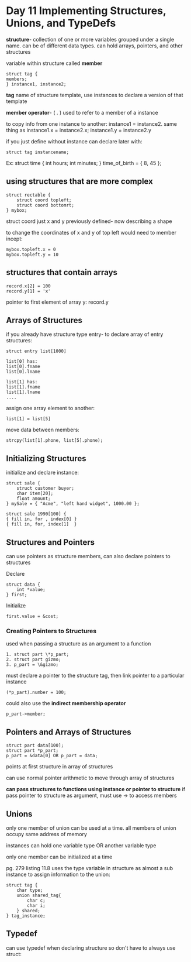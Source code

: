 # Day 11 Implementing Structures, Unions, and TypeDefs

**structure**- collection of one or more variables grouped under a single name. can be of different data types. can hold arrays, pointers, and other structures 

variable within structure called **member**

	struct tag {
	members;
	} instance1, instance2;

**tag** name of structure template, use instances to declare a version of that template

**member operator**- ( . ) used to refer to a member of a instance

to copy info from one instance to another: instance1 = instance2. same thing as instance1.x = instance2.x; instance1.y = instance2.y

if you just define without instance can declare later with:

	struct tag instancename;

Ex:
	struct time {
		int hours;
		int minutes;
	} time_of_birth = { 8, 45 };

## using structures that are more complex

	struct rectable {
		struct coord topleft;
		struct coord bottomrt;
	} mybox;

struct coord just x and y previously defined- now describing a shape

to change the coordinates of x and y of top left would need to member incept: 

	mybox.topleft.x = 0
	mybox.topleft.y = 10

## structures that contain arrays

	record.x[2] = 100
	record.y[1] = 'x'

pointer to first element of array y: record.y

## Arrays of Structures

if you already have structure type entry- to declare array of entry structures:

	struct entry list[1000]

	list[0] has:
	list[0].fname
	list[0].lname

	list[1] has:
	list[1].fname
	list[1].lname
	....

assign one array element to another:

	list[1] = list[5]

move data between members:

	strcpy(list[1].phone, list[5].phone);

## Initializing Structures

initialize and declare instance:

	struct sale {
		struct customer buyer;
		char item[20];
		float amount;
	} mySale = { "Acme", "left hand widget", 1000.00 };

	struct sale 1990[100] {
	{ fill in, for , index[0] }
	{ fill in, for, index[1]  }

## Structures and Pointers

can use pointers as structure members, can also declare pointers to structures

Declare

	struct data {
		int *value;
	} first;

Initialize

	first.value = &cost;

### Creating Pointers to Structures

used when passing a structure as an argument to a function

	1. struct part \*p_part;
	2. struct part gizmo;
	3. p_part = \&gizmo;

must declare a pointer to the structure tag, then link pointer to a particular instance

	(*p_part).number = 100;

could also use the **indirect membership operator**

	p_part->member;

## Pointers and Arrays of Structures

	struct part data[100];
	struct part *p_part;
	p_part = &data[0] OR p_part = data;

points at first structure in array of structures

can use normal pointer arithmetic to move through array of structures

**can pass structures to functions using instance or pointer to structure** if pass pointer to structure as argument, must use -> to access members

## Unions

only one member of union can be used at a time. all members of union occupy same address of memory

instances can hold one variable type OR another variable type

only one member can be initialized at a time

pg. 279 listing 11.8 uses the type variable in structure as almost a sub instance to assign information to the union:

	struct tag {
		char type;
		union shared_tag{
			char c;
			char i;
		} shared;
	} tag_instance;

## Typedef

can use typedef when declaring structure so don't have to always use struct:










